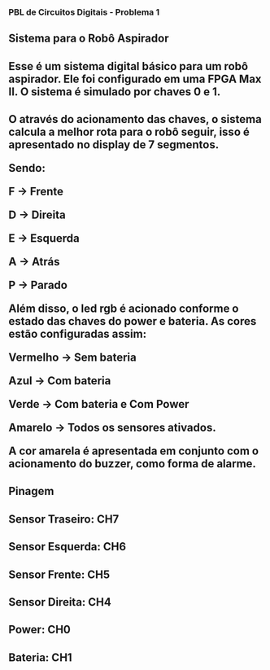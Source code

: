 <h3>PBL de Circuitos Digitais - Problema 1</h3>
<h2>Sistema para o Robô Aspirador</h2>
<h2>Esse é um sistema digital básico para um robô aspirador. Ele foi configurado em uma FPGA Max II. O sistema é simulado por chaves 0 e 1.
</h2>
<h2>O através do acionamento das chaves, o sistema calcula a melhor rota para o robô seguir, isso é apresentado no display de 7 segmentos.

Sendo: 

F -> Frente

D -> Direita

E -> Esquerda

A -> Atrás

P -> Parado

Além disso, o led rgb é acionado conforme o estado das chaves do power e bateria. As cores estão configuradas assim:
  
Vermelho -> Sem bateria
  
Azul -> Com bateria
  
Verde -> Com bateria e Com Power
  
Amarelo -> Todos os sensores ativados.


A cor amarela é apresentada em conjunto com o acionamento do buzzer, como forma de alarme.
</h2/>

<h2>Pinagem</h2>
<h2>Sensor Traseiro: CH7</h2>
<h2>Sensor Esquerda: CH6</h2>
<h2>Sensor Frente: CH5</h2>
<h2>Sensor Direita: CH4</h2>

<h2>Power: CH0</h3>
<h2>Bateria: CH1</h2>
